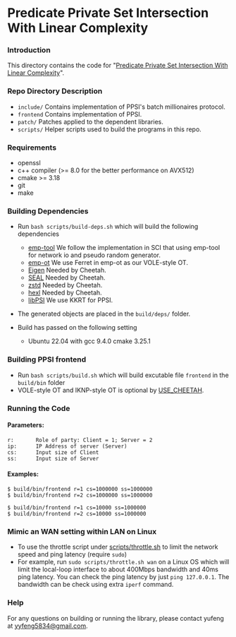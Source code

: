 # Predicate Private Set Intersection With Linear Complexity

### Introduction
This directory contains the code for "[Predicate Private Set Intersection With Linear Complexity](https://link.springer.com/chapter/10.1007/978-3-031-33491-7_6)".

### Repo Directory Description
- `include/` Contains implementation of PPSI's batch millionaires protocol.
- `frontend` Contains implementation of PPSI.
- `patch/` Patches applied to the dependent libraries.
- `scripts/` Helper scripts used to build the programs in this repo.

### Requirements

* openssl 
* c++ compiler (>= 8.0 for the better performance on AVX512)
* cmake >= 3.18
* git
* make

### Building Dependencies
* Run `bash scripts/build-deps.sh` which will build the following dependencies
    * [emp-tool](https://github.com/emp-toolkit/emp-tool) We follow the implementation in SCI that using emp-tool for network io and pseudo random generator.
	* [emp-ot](https://github.com/emp-toolkit/emp-ot) We use Ferret in emp-ot as our VOLE-style OT.
	* [Eigen](https://github.com/libigl/eigen) Needed by Cheetah.
	* [SEAL](https://github.com/microsoft/SEAL) Needed by Cheetah.
	* [zstd](https://github.com/facebook/zstd) Needed by Cheetah.
	* [hexl](https://github.com/intel/hexl/tree/1.2.2) Needed by Cheetah.
	* [libPSI](https://github.com/osu-crypto/libPSI) We use KKRT for PPSI.

* The generated objects are placed in the `build/deps/` folder.
* Build has passed on the following setting
  * Ubuntu 22.04 with gcc 9.4.0 cmake 3.25.1
  
### Building PPSI frontend

* Run `bash scripts/build.sh` which will build excutable file `frontend` in the `build/bin` folder
* VOLE-style OT and IKNP-style OT is optional by [USE_CHEETAH](https://github.com/cmZoO/PPSI/blob/main/CMakeLists.txt#L10).

### Running the Code
#### Parameters:
```
r:       Role of party: Client = 1; Server = 2 
ip:      IP Address of server (Server)
cs:      Input size of Client
ss:      Input size of Server
```
#### Examples:
```
$ build/bin/frontend r=1 cs=1000000 ss=1000000
$ build/bin/frontend r=2 cs=1000000 ss=1000000

$ build/bin/frontend r=1 cs=10000 ss=1000000
$ build/bin/frontend r=2 cs=10000 ss=1000000
```
### Mimic an WAN setting within LAN on Linux

* To use the throttle script under [scripts/throttle.sh](scripts/throttle.sh) to limit the network speed and ping latency (require `sudo`)
* For example, run `sudo scripts/throttle.sh wan` on a Linux OS which will limit the local-loop interface to about 400Mbps bandwidth and 40ms ping latency.
  You can check the ping latency by just `ping 127.0.0.1`. The bandwidth can be check using extra `iperf` command.

### Help
For any questions on building or running the library, please contact yufeng at yyfeng5834@gmail.com.
